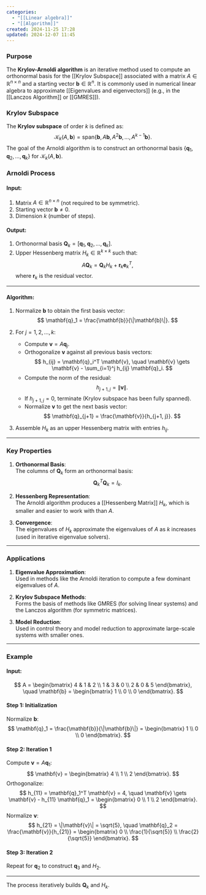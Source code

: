 ```yaml
---
categories:
  - "[[Linear algebra]]"
  - "[[Algorithm]]"
created: 2024-11-25 17:28
updated: 2024-12-07 11:45
---
```

### **Purpose**
The **Krylov-Arnoldi algorithm** is an iterative method used to compute an orthonormal basis for the [[Krylov Subspace]] associated with a matrix $A \in \mathbb{R}^{n \times n}$ and a starting vector $\mathbf{b} \in \mathbb{R}^n$. It is commonly used in numerical linear algebra to approximate [[Eigenvalues and eigenvectors]] (e.g., in the [[Lanczos Algorithm]] or [[GMRES]]).

### **Krylov Subspace**
The **Krylov subspace** of order $k$ is defined as:
$$
\mathcal{K}_k(A, \mathbf{b}) = \text{span}\{\mathbf{b}, A\mathbf{b}, A^2\mathbf{b}, \dots, A^{k-1}\mathbf{b}\}.
$$
The goal of the Arnoldi algorithm is to construct an orthonormal basis $\{ \mathbf{q}_1, \mathbf{q}_2, \dots, \mathbf{q}_k \}$ for $\mathcal{K}_k(A, \mathbf{b})$.

### **Arnoldi Process**

#### **Input**:
1. Matrix $A \in \mathbb{R}^{n \times n}$ (not required to be symmetric).
2. Starting vector $\mathbf{b} \neq 0$.
3. Dimension $k$ (number of steps).

#### **Output**:
1. Orthonormal basis $\mathbf{Q}_k = [\mathbf{q}_1, \mathbf{q}_2, \dots, \mathbf{q}_k]$.
2. Upper Hessenberg matrix $H_k \in \mathbb{R}^{k \times k}$ such that:
   $$
   A \mathbf{Q}_k = \mathbf{Q}_k H_k + \mathbf{r}_k \mathbf{e}_k^T,
   $$
   where $\mathbf{r}_k$ is the residual vector.

---

#### **Algorithm**:
1. Normalize $\mathbf{b}$ to obtain the first basis vector:
   $$
   \mathbf{q}_1 = \frac{\mathbf{b}}{\|\mathbf{b}\|}.
   $$

2. For $j = 1, 2, \dots, k$:
   - Compute $\mathbf{v} = A \mathbf{q}_j$.
   - Orthogonalize $\mathbf{v}$ against all previous basis vectors:
     $$
     h_{ij} = \mathbf{q}_i^T \mathbf{v}, \quad \mathbf{v} \gets \mathbf{v} - \sum_{i=1}^j h_{ij} \mathbf{q}_i.
     $$
   - Compute the norm of the residual:
     $$
     h_{j+1, j} = \|\mathbf{v}\|.
     $$
   - If $h_{j+1, j} = 0$, terminate (Krylov subspace has been fully spanned).
   - Normalize $\mathbf{v}$ to get the next basis vector:
     $$
     \mathbf{q}_{j+1} = \frac{\mathbf{v}}{h_{j+1, j}}.
     $$

3. Assemble $H_k$ as an upper Hessenberg matrix with entries $h_{ij}$.

---

### **Key Properties**
1. **Orthonormal Basis**:  
   The columns of $\mathbf{Q}_k$ form an orthonormal basis:
   $$
   \mathbf{Q}_k^T \mathbf{Q}_k = I_k.
   $$

2. **Hessenberg Representation**:  
   The Arnoldi algorithm produces a [[Hessenberg Matrix]] $H_k$, which is smaller and easier to work with than $A$.

3. **Convergence**:  
   The eigenvalues of $H_k$ approximate the eigenvalues of $A$ as $k$ increases (used in iterative eigenvalue solvers).

---

### **Applications**
1. **Eigenvalue Approximation**:  
   Used in methods like the Arnoldi iteration to compute a few dominant eigenvalues of $A$.

2. **Krylov Subspace Methods**:  
   Forms the basis of methods like GMRES (for solving linear systems) and the Lanczos algorithm (for symmetric matrices).

3. **Model Reduction**:  
   Used in control theory and model reduction to approximate large-scale systems with smaller ones.

---

### **Example**

#### **Input**:
$$
A = \begin{bmatrix} 
4 & 1 & 2 \\ 
1 & 3 & 0 \\ 
2 & 0 & 5 
\end{bmatrix}, \quad \mathbf{b} = \begin{bmatrix} 1 \\ 0 \\ 0 \end{bmatrix}.
$$

#### **Step 1**: Initialization
Normalize $\mathbf{b}$:
$$
\mathbf{q}_1 = \frac{\mathbf{b}}{\|\mathbf{b}\|} = \begin{bmatrix} 1 \\ 0 \\ 0 \end{bmatrix}.
$$

#### **Step 2**: Iteration 1
Compute $\mathbf{v} = A \mathbf{q}_1$:
$$
\mathbf{v} = \begin{bmatrix} 4 \\ 1 \\ 2 \end{bmatrix}.
$$
Orthogonalize:
$$
h_{11} = \mathbf{q}_1^T \mathbf{v} = 4, \quad \mathbf{v} \gets \mathbf{v} - h_{11} \mathbf{q}_1 = \begin{bmatrix} 0 \\ 1 \\ 2 \end{bmatrix}.
$$
Normalize $\mathbf{v}$:
$$
h_{21} = \|\mathbf{v}\| = \sqrt{5}, \quad \mathbf{q}_2 = \frac{\mathbf{v}}{h_{21}} = \begin{bmatrix} 0 \\ \frac{1}{\sqrt{5}} \\ \frac{2}{\sqrt{5}} \end{bmatrix}.
$$

#### **Step 3**: Iteration 2
Repeat for $\mathbf{q}_2$ to construct $\mathbf{q}_3$ and $H_2$.

---

The process iteratively builds $\mathbf{Q}_k$ and $H_k$.